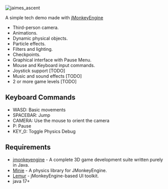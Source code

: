 ![jaimes_ascent](https://github.com/user-attachments/assets/9cd0c1b9-1843-41b6-b3fb-820134fffdb8)

A simple tech demo made with [jMonkeyEngine](https://jmonkeyengine.org/)

- Third-person camera.
- Animations.
- Dynamic physical objects.
- Particle effects.
- Filters and lighting.
- Checkpoints.
- Graphical interface with Pause Menu.
- Mouse and Keyboard input commands.
- Joystick support [TODO]
- Music and sound effects [TODO]
- 2 or more game levels [TODO]

## Keyboard Commands
- WASD: Basic movements
- SPACEBAR: Jump
- CAMERA: Use the mouse to orient the camera
- P: Pause
- KEY_0: Toggle Physics Debug

## Requirements
- [jmonkeyengine](https://github.com/jMonkeyEngine/jmonkeyengine) - A complete 3D game development suite written purely in Java.
- [Minie](https://stephengold.github.io/Minie/minie/overview.html) - A physics library for JMonkeyEngine.
- [Lemur](https://github.com/jMonkeyEngine-Contributions/Lemur) - jMonkeyEngine-based UI toolkit.
- java 17+
